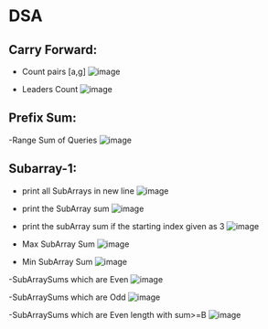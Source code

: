 # DSA

Carry Forward:
---------------
- Count pairs [a,g]
![image](https://github.com/KotaYamini/DSA/assets/48117959/29f23159-2557-49af-8f7f-d6fa2b1fdda7)

- Leaders Count
![image](https://github.com/KotaYamini/DSA/assets/48117959/1aec69ea-3196-41a4-b5ba-f11eb1dfaa14)

Prefix Sum:
------------
-Range Sum of Queries
![image](https://github.com/KotaYamini/DSA/assets/48117959/34ebc328-5453-41a7-b970-07131910bd67)



Subarray-1:
------------
- print all SubArrays in new line 
![image](https://github.com/KotaYamini/DSA/assets/48117959/faf84f9f-cd59-49b2-867e-6e7cbfb10cfa)

- print the SubArray sum
![image](https://github.com/KotaYamini/DSA/assets/48117959/801bec38-0d5e-4de6-ad2c-639349f72222)

- print the subArray sum if the starting index given as 3
![image](https://github.com/KotaYamini/DSA/assets/48117959/a681e70e-2fc3-488e-8655-b217ca91f51c)

- Max SubArray Sum
![image](https://github.com/KotaYamini/DSA/assets/48117959/f6af87cd-4727-44c2-9169-cb518ab466a3)

- Min SubArray Sum
![image](https://github.com/KotaYamini/DSA/assets/48117959/06e907b8-4b32-4312-a386-cd123c582299)

-SubArraySums which are Even
![image](https://github.com/KotaYamini/DSA/assets/48117959/2353e3ad-d7e0-4c4e-a3f7-18e7dd71728f)

-SubArraySums which are Odd
![image](https://github.com/KotaYamini/DSA/assets/48117959/dbfa405b-abaa-4513-828a-3f93faa37abc)

-SubArraySums which are Even length with sum>=B
![image](https://github.com/KotaYamini/DSA/assets/48117959/05319062-d13b-42ed-9f66-ceecbce62cf4)



